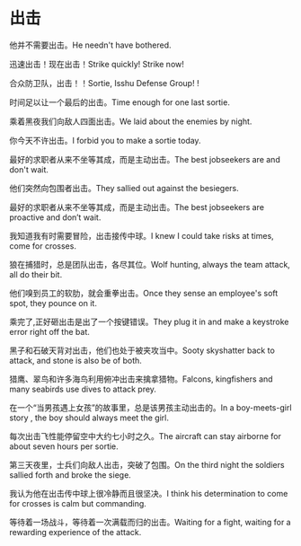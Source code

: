 # 出击

<p><span class="chinese">他并不需要出击。</span><span class="english">He needn't have bothered.</span></p>

<p><span class="chinese">迅速出击！现在出击！</span><span class="english">Strike quickly! Strike now!</span></p>

<p><span class="chinese">合众防卫队，出击！！</span><span class="english">Sortie, Isshu Defense Group! !</span></p>

<p><span class="chinese">时间足以让一个最后的出击。</span><span class="english">Time enough for one last sortie.</span></p>

<p><span class="chinese">乘着黑夜我们向敌人四面出击。</span><span class="english">We laid about the enemies by night.</span></p>

<p><span class="chinese">你今天不许出击。</span><span class="english">I forbid you to make a sortie today.</span></p>

<p><span class="chinese">最好的求职者从来不坐等其成，而是主动出击。</span><span class="english">The best jobseekers are and don't wait.</span></p>

<p><span class="chinese">他们突然向包围者出击。</span><span class="english">They sallied out against the besiegers.</span></p>

<p><span class="chinese">最好的求职者从来不坐等其成，而是主动出击。</span><span class="english">The best jobseekers are proactive and don’t wait.</span></p>

<p><span class="chinese">我知道我有时需要冒险，出击接传中球。</span><span class="english">I knew I could take risks at times, come for crosses.</span></p>

<p><span class="chinese">狼在捕猎时，总是团队出击，各尽其位。</span><span class="english">Wolf hunting, always the team attack, all do their bit.</span></p>

<p><span class="chinese">他们嗅到员工的软肋，就会重拳出击。</span><span class="english">Once they sense an employee's soft spot, they pounce on it.</span></p>

<p><span class="chinese">乘完了,正好砸出击是出了一个按键错误。</span><span class="english">They plug it in and make a keystroke error right off the bat.</span></p>

<p><span class="chinese">黑子和石破天背对出击，他们也处于被夹攻当中。</span><span class="english">Sooty skyshatter back to attack, and stone is also be of both.</span></p>

<p><span class="chinese">猎鹰、翠鸟和许多海鸟利用俯冲出击来擒拿猎物。</span><span class="english">Falcons, kingfishers and many seabirds use dives to attack prey.</span></p>

<p><span class="chinese">在一个“当男孩遇上女孩”的故事里，总是该男孩主动出击的。</span><span class="english">In a boy-meets-girl story , the boy should always meet the girl.</span></p>

<p><span class="chinese">每次出击飞性能停留空中大约七小时之久。</span><span class="english">The aircraft can stay airborne for about seven hours per sortie.</span></p>

<p><span class="chinese">第三天夜里，士兵们向敌人出击，突破了包围。</span><span class="english">On the third night the soldiers sallied forth and broke the siege.</span></p>

<p><span class="chinese">我认为他在出击传中球上很冷静而且很坚决。</span><span class="english">I think his determination to come for crosses is calm but commanding.</span></p>

<p><span class="chinese">等待着一场战斗，等待着一次满载而归的出击。</span><span class="english">Waiting for a fight, waiting for a rewarding experience of the attack.</span></p>

